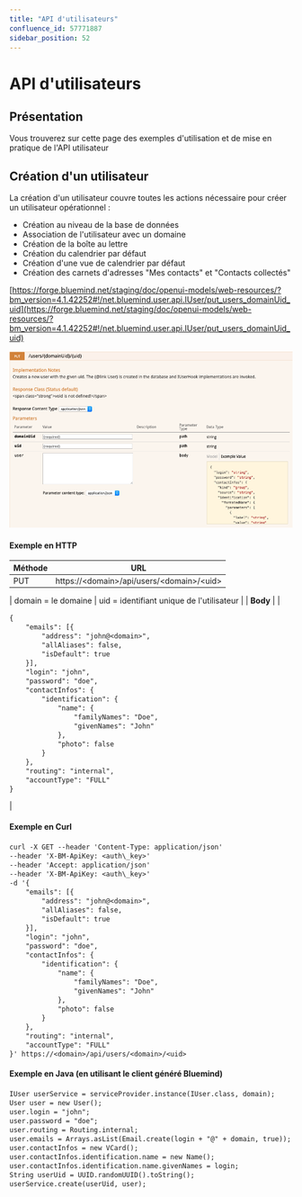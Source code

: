 ```yaml
---
title: "API d'utilisateurs"
confluence_id: 57771887
sidebar_position: 52
---
```

# API d'utilisateurs


## Présentation

Vous trouverez sur cette page des exemples d'utilisation et de mise en pratique de l'API utilisateur


## Création d'un utilisateur

La création d'un utilisateur couvre toutes les actions nécessaire pour créer un utilisateur opérationnel :

- Création au niveau de la base de données
- Association de l'utilisateur avec un domaine
- Création de la boîte au lettre 
- Création du calendrier par défaut
- Création d'une vue de calendrier par défaut
- Création des carnets d'adresses "Mes contacts" et "Contacts collectés"


[https://forge.bluemind.net/staging/doc/openui-models/web-resources/?bm_version=4.1.42252#!/net.bluemind.user.api.IUser/put_users_domainUid_uid](https://forge.bluemind.net/staging/doc/openui-models/web-resources/?bm_version=4.1.42252#!/net.bluemind.user.api.IUser/put_users_domainUid_uid)

![](../../attachments/57771887/57771889.png)

#### Exemple en HTTP

| Méthode | URL |
| --- | --- |
| PUT | https://&lt;domain>/api/users/&lt;domain>/&lt;uid> |
| 
domain = le domaine
 | 
uid = identifiant unique de l'utilisateur
 |
| **Body** |
| 

```
{
	"emails": [{
		"address": "john@<domain>",
		"allAliases": false,
		"isDefault": true
	}],
	"login": "john",
	"password": "doe",
	"contactInfos": {
		"identification": {
			"name": {
				"familyNames": "Doe",
				"givenNames": "John"
			},
			"photo": false
		}
	},
	"routing": "internal",
	"accountType": "FULL"
}
```

 |

#### Exemple en Curl


```
curl -X GET --header 'Content-Type: application/json' 
--header 'X-BM-ApiKey: <auth\_key>' 
--header 'Accept: application/json' 
--header 'X-BM-ApiKey: <auth\_key>' 
-d '{
	"emails": [{
		"address": "john@<domain>",
		"allAliases": false,
		"isDefault": true
	}],
	"login": "john",
	"password": "doe",
	"contactInfos": {
		"identification": {
			"name": {
				"familyNames": "Doe",
				"givenNames": "John"
			},
			"photo": false
		}
	},
	"routing": "internal",
	"accountType": "FULL"
}' https://<domain>/api/users/<domain>/<uid>
```


#### Exemple en Java (en utilisant le client généré Bluemind)


```
IUser userService = serviceProvider.instance(IUser.class, domain); 
User user = new User();
user.login = "john";
user.password = "doe";
user.routing = Routing.internal;
user.emails = Arrays.asList(Email.create(login + "@" + domain, true));
user.contactInfos = new VCard();
user.contactInfos.identification.name = new Name();
user.contactInfos.identification.name.givenNames = login;
String userUid = UUID.randomUUID().toString();
userService.create(userUid, user);
```


